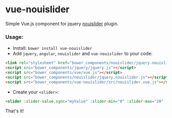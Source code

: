 vue-nouislider
==============

Simple Vue.js component for jquery [nouislider](http://refreshless.com/nouislider/) plugin.

### Usage:

- Install: `bower install vue-nouislider`
- Add `jquery`, `angular`, `nouislider` and `vue-nouislider` to your code:

```html
<link rel="stylesheet" href="bower_components/nouislider/jquery.nouislider.css" />
<script src="bower_components/jquery/jquery.js"></script>
<script src="bower_components/vue/vue.js"></script>
<script src="bower_components/nouislider/jquery.nouislider.js"></script>
<script src="bower_components/vue-nouislider/src/nouislider.vue.js"></script>
```


- Create your `<slider>`:

```html
<slider :slider-value.sync="myValue" :slider-min="0" :slider-max="20" :slider-step="1"></slider>
```

That's it!
